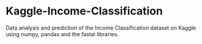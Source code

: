 # Kaggle-Income-Classification
Data analysis and prediction of the Income Classification dataset on Kaggle using numpy, pandas and the fastai libraries.
